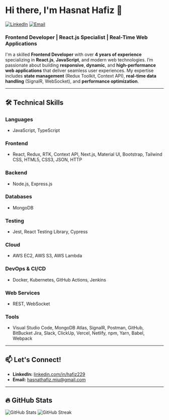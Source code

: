 # Hi there, I'm Hasnat Hafiz 👋

[![LinkedIn](https://img.shields.io/badge/LinkedIn-Connect-blue?style=for-the-badge&logo=linkedin)](https://www.linkedin.com/in/hafiz229)
[![Email](https://img.shields.io/badge/Email-Reach%20Out-red?style=for-the-badge&logo=gmail)](mailto:hasnathafiz.miu@gmail.com)

### **Frontend Developer | React.js Specialist | Real-Time Web Applications**

I'm a skilled **Frontend Developer** with over **4 years of experience** specializing in **React.js**, **JavaScript**, and modern web technologies. I’m passionate about building **responsive**, **dynamic**, and **high-performance web applications** that deliver seamless user experiences. My expertise includes **state management** (Redux Toolkit, Context API), **real-time data handling** (SignalR, WebSocket), and **performance optimization**.

---

## 🛠️ **Technical Skills**

### **Languages**
- JavaScript, TypeScript

### **Frontend**
- React, Redux, RTK, Context API, Next.js, Material UI, Bootstrap, Tailwind CSS, HTML5, CSS3,  JSON, HTTP

### **Backend**
- Node.js, Express.js

### **Databases**
- MongoDB

### **Testing**
- Jest, React Testing Library, Cypress

### **Cloud**
- AWS EC2, AWS S3, AWS Lambda

### **DevOps & CI/CD**
- Docker, Kubernetes, GitHub Actions, Jenkins

### **Web Services**
- REST, WebSocket

### **Tools**
- Visual Studio Code, MongoDB Atlas, SignalR, Postman, GitHub, BitBucket Jira, Slack, ClickUp, Vercel, Netlify, npm, Yarn, Babel, Webpack

---

## 📫 **Let's Connect!**
- **LinkedIn:** [linkedin.com/in/hafiz229](https://www.linkedin.com/in/hafiz229)
- **Email:** [hasnathafiz.miu@gmail.com](mailto:hasnathafiz.miu@gmail.com)

---

## 🔥 **GitHub Stats**
![GitHub Stats](https://github-readme-stats.vercel.app/api?username=hafiz229&show_icons=true&theme=radical)
![GitHub Streak](https://github-readme-streak-stats.herokuapp.com/?user=hafiz229&theme=radical)
